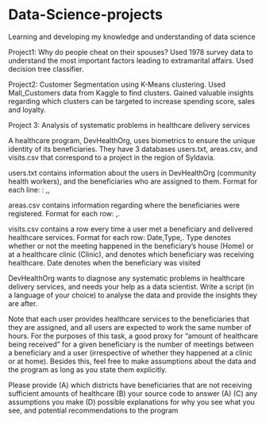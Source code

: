 # Data-Science-projects
Learning and developing my knowledge and understanding of data science

Project1: Why do people cheat on their spouses? Used 1978 survey data to understand the most important factors leading to extramarital affairs. Used decision tree classifier.

Project2: Customer Segmentation using K-Means clustering. Used Mall_Customers data from Kaggle to find clusters. Gained valuable insights regarding which clusters can be targeted to increase spending score, sales and loyalty.

Project 3: Analysis of systematic problems in healthcare delivery services

A healthcare program, DevHealthOrg, uses biometrics to ensure the unique identity of its beneficiaries. They
have 3 databases users.txt, areas.csv, and visits.csv that correspond to a project in the region of
Syldavia.

users.txt contains information about the users in DevHealthOrg (community health workers), and the
beneficiaries who are assigned to them. Format for each line:
<UserID>: <BeneficiaryID>,<BeneficiaryID>,<BeneficiaryID>

areas.csv contains information regarding where the beneficiaries were registered. Format for each row:
<BeneficiaryID>,<DistrictID>.

visits.csv contains a row every time a user met a beneficiary and delivered healthcare services. Format
for each row: Date,Type,<BeneficiaryID>. Type denotes whether or not the meeting happened in
the beneficiary’s house (Home) or at a healthcare clinic (Clinic), and <BeneficiaryID> denotes which
beneficiary was receiving healthcare. Date denotes when the beneficiary was visited

DevHealthOrg wants to diagnose any systematic problems in healthcare delivery services, and needs your help
as a data scientist. Write a script (in a language of your choice) to analyse the data and provide the insights
they are after.

Note that each user provides healthcare services to the beneficiaries that they are assigned, and all users are
expected to work the same number of hours. For the purposes of this task, a good proxy for “amount of
healthcare being received” for a given beneficiary is the number of meetings between a beneficiary and a user
(irrespective of whether they happened at a clinic or at home). Besides this, feel free to make assumptions
about the data and the program as long as you state them explicitly.

Please provide
  (A) which districts have beneficiaries that are not receiving sufficient amounts of healthcare
  (B) your source code to answer (A)
  (C) any assumptions you make
  (D) possible explanations for why you see what you see, and potential recommendations to the program

